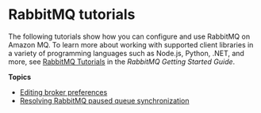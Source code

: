 # RabbitMQ tutorials<a name="rabbitmq-on-amazon-mq"></a>

The following tutorials show how you can configure and use RabbitMQ on Amazon MQ\. To learn more about working with supported client libraries in a variety of programming languages such as Node\.js, Python, \.NET, and more, see [RabbitMQ Tutorials](https://www.rabbitmq.com/getstarted.html) in the *RabbitMQ Getting Started Guide*\.

**Topics**
+ [Editing broker preferences](amazon-mq-rabbitmq-editing-broker-preferences.md)
+ [Resolving RabbitMQ paused queue synchronization](rabbitmq-queue-sync.md)